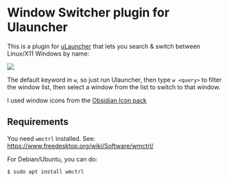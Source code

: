 # Window Switcher plugin for Ulauncher

This is a plugin for [uLauncher](https://ulauncher.io/) that lets you search & switch between Linux/X11 Windows by name:

![](./screenshots/search.png)

The default keyword in `w`, so just run Ulauncher, then type `w <query>` to filter the window list, then select a window from the list to switch to that window.

I used window icons from the [Obsidian Icon pack](https://github.com/madmaxms/iconpack-obsidian)

## Requirements

You need `wmctrl` installed. See: https://www.freedesktop.org/wiki/Software/wmctrl/

For Debian/Ubuntu, you can do:

```shell
$ sudo apt install wmctrl
```
